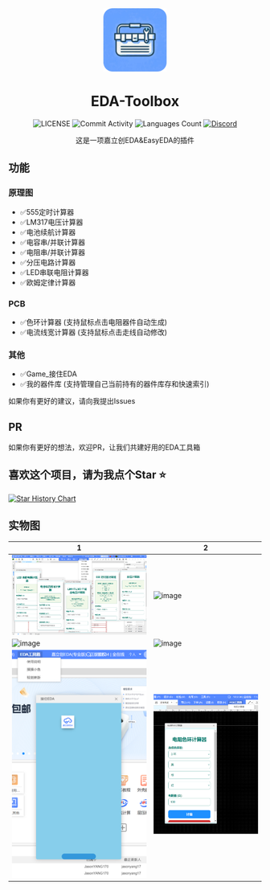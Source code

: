 <div align="center">
<img src="/images/toolbox.jpg"width="25%" height="auto" >
    <h1>EDA-Toolbox</h1>


![LICENSE](https://img.shields.io/github/license/JasonYANG170/EDA-Toolbox?label=License&style=for-the-badge)
![Commit Activity](https://img.shields.io/github/commit-activity/w/JasonYANG170/EDA-Toolbox?style=for-the-badge&color=yellow)
![Languages Count](https://img.shields.io/github/languages/count/JasonYANG170/EDA-Toolbox?logo=javascript&style=for-the-badge)
[![Discord](https://img.shields.io/discord/978108215499816980?style=social&logo=discord&label=echosec)](https://discord.com/invite/az3ceRmgVe)




这是一项嘉立创EDA&EasyEDA的插件

</div>


## 功能
### 原理图
- ✅555定时计算器
- ✅LM317电压计算器
- ✅电池续航计算器
- ✅电容串/并联计算器
- ✅电阻串/并联计算器
- ✅分压电路计算器
- ✅LED串联电阻计算器
- ✅欧姆定律计算器
### PCB
- ✅色环计算器 (支持鼠标点击电阻器件自动生成)
- ✅电流线宽计算器 (支持鼠标点击走线自动修改)
### 其他
- ✅Game_接住EDA
- ✅我的器件库 (支持管理自己当前持有的器件库存和快速索引)

如果你有更好的建议，请向我提出Issues

## PR
如果你有更好的想法，欢迎PR，让我们共建好用的EDA工具箱

## 喜欢这个项目，请为我点个Star ⭐

[![Star History Chart](https://api.star-history.com/svg?repos=JasonYANG170/EDA-Toolbox&type=Date)](https://star-history.com/#star-history/star-history&Date)



## 实物图

| 1 | 2 |
| --- | --- |
| ![img_1.png](img_1.png)|![image](https://github.com/user-attachments/assets/06b4f3a8-d443-4184-84fc-16bf53d1dadc)|
| ![image](https://github.com/user-attachments/assets/5ba5c629-ddac-4ab8-85f6-f9dcd089576e) | ![image](https://github.com/user-attachments/assets/b2f88c65-cbd2-4d12-b970-0e8c7623828a) |
| ![img_2.png](img_2.png)|![img.png](img.png)|
